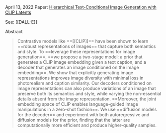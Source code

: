 April 13, 2022
Paper: [Hierarchical Text-Conditional Image Generation with CLIP Latents](https://arxiv.org/abs/2204.06125)

See: [[DALL-E]]

Abstract
> Contrastive models like ==[[CLIP]]== have been shown to learn ==robust representations of images== that capture both semantics and style. To ==leverage these representations for image generation==, ==we propose a two-stage model: a prior that generates a CLIP image embedding given a text caption, and a decoder that generates an image conditioned on the image embedding==. We show that explicitly generating image representations improves image diversity with minimal loss in photorealism and caption similarity. Our decoders conditioned on image representations can also produce variations of an image that preserve both its semantics and style, while varying the non-essential details absent from the image representation. ==Moreover, the joint embedding space of CLIP enables language-guided image manipulations in a zero-shot fashion==. We use ==diffusion models for the decoder== and experiment with both autoregressive and diffusion models for the prior, finding that the latter are computationally more efficient and produce higher-quality samples.
